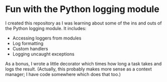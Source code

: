 # Fun with the Python logging module

I created this repository as I was learning about some of the ins and outs of the Python logging module.
It includes:

- Accessing loggers from modules
- Log formatting
- Custom handlers
- Logging uncaught exceptions

As a bonus, I wrote a little decorator which times how long a task takes and logs the result.
(Actually, this probably makes more sense as a context manager; I have code somewhere which does that too.)
